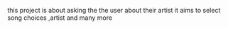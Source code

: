 this project is about asking the the user about their artist
it aims to select song choices ,artist and many more

